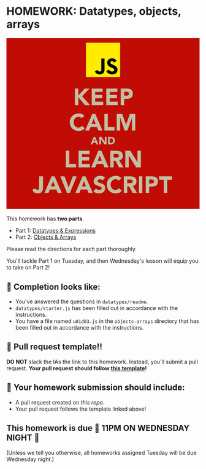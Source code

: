 # HOMEWORK: Datatypes, objects, arrays

![Learn JS](./assets/learn.jpg)

This homework has **two parts**.

- Part 1: [Datatypes & Expressions](./datatypes)
- Part 2: [Objects & Arrays](./objects-arrays)

Please read the directions for each part thoroughly.

You'll tackle Part 1 on Tuesday, and then Wednesday's lesson will equip you to take on Part 2! 

## 🚀 Completion looks like:

- You've answered the questions in `datatypes/readme`.
- `datatypes/starter.js` has been filled out in accordance with the instructions.
- You have a file named `u01d03.js` in the `objects-arrays` directory that has been filled out in accordance with the instructions.

## 🚀 Pull request template!!

**DO NOT** slack the IAs the link to this homework. Instead, you'll submit a pull request. **Your pull request should follow [this template]()!**

## 🚀 Your homework submission should include:

- A pull request created on _this repo_.
- Your pull request follows the template linked above!

## This homework is due 🚨 11PM ON WEDNESDAY NIGHT 🚨

(Unless we tell you otherwise, all homeworks assigned Tuesday will be due Wednesday night.)